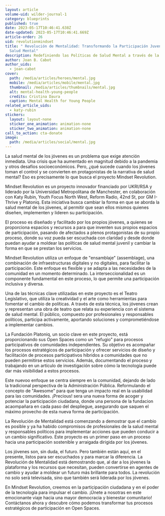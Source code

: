```yaml
---
layout: article
volume-uid: wilder-journal-1
category: blueprints
published: true
date: 2023-05-17T10:46:41.638Z
date-updated: 2023-05-17T10:46:41.669Z
article-order: 26
uid: revolutionmindset
title: " Revolución de Mentalidad: Transformando la Participación Juvenil en
  Salud Mental"
description: Redefiniendo las Políticas de Salud Mental a través de la Voz de los Jóvenes
author: Joan B. Cabot
author_uids:
  - joan-cabot
cover:
  path: /media/articles/heroes/mental.jpg
  mobile: /media/articles/mobile/mental.jpg
  thumbnail: /media/articles/thumbnails/mental.jpg
  alt: mental-health-young-people
  credits: Cristina Daura
  caption: Mental Health for Young People
related_article_uids:
  - katy-rubin
stickers:
  layout: layout-none
  sticker_one_animation: animation-none
  sticker_two_animation: animation-none
call_to_action: cta-donate
image:
  path: /media/articles/social/mental.jpg
---
```

La salud mental de los jóvenes es un problema que exige atención inmediata. Una crisis que ha aumentado en magnitud debido a la pandemia y otros desafíos socioeconómicos. Pero, ¿qué sucede cuando los jóvenes toman el control y se convierten en protagonistas de la narrativa de salud mental? Eso es precisamente lo que busca el proyecto Mindset Revolution.

Mindset Revolution es un proyecto innovador financiado por UKRI/RSA y liderado por la Universidad Metropolitana de Manchester, en colaboración con Katy Rubin, Youth Focus North West, Reform Radio, 42nd St, por GM I-Thrive y Platoniq. Esta iniciativa busca cambiar la forma en que se aborda la salud mental de los jóvenes, al permitir que sean ellos mismos quienes diseñen, implementen y lideren su participación. 

El proceso es diseñado y facilitado por los propios jóvenes, a quienes se proporciona espacios y recursos a para que inventen sus propios espacios de participación, pasando de afectados a plenos protagonistas de su propio proceso, donde su voz pueda ser escuchada con claridad y desde donde puedan ayudar a moldear las políticas de salud mental juvenil y cambiar la forma en que se prestan los servicios.

Mindset Revolution utiliza un enfoque de "ensamblaje" (assemblage), una combinación de infraestructuras digitales y no digitales, para facilitar la participación. Este enfoque es flexible y se adapta a las necesidades de la comunidad en un momento determinado. La interseccionalidad es un componente fundamental en este proceso, lo que permite una participación inclusiva y diversa.

Una de las técnicas clave utilizadas en este proyecto es el Teatro Legislativo, que utiliza la creatividad y el arte como herramientas para fomentar el cambio de políticas. A través de esta técnica, los jóvenes crean y representan una obra de teatro que relata su experiencia con el sistema de salud mental. El público, compuesto por profesionales y responsables políticos, participa activamente, aportando soluciones y comprometiéndose a implementar cambios.

La Fundación Platoniq, un socio clave en este proyecto, está proporcionando sus Open Spaces como un "refugio" para procesos participativos de comunidades independientes. Su objetivo es acompañar los procesos estratégicos de participación y ofrecer servicios de diseño y facilitación de procesos participativos híbridos a comunidades que no pueden permitirse estos servicios. Además, documentando el proceso y trabajando en un artículo de investigación sobre cómo la tecnología puede dar más visibilidad a estos procesos.

Este nuevoo enfoque se centra siempre en la comunidad, dejando de lado la tradicional perspectiva de la Administración Pública. Reformulando el concepto de "Awesome" para que tenga un impacto real en la usabilidad para las comunidades. ¡Precious! sera una nueva forma de acoger y potenciar la participación ciudadana, donde una persona de la fundacion acaompañara en cada paso del despliegue, asegurando que saquen el máximo provecho de esta nueva forma de participación.

La Revolución de Mentalidad está comenzando a demostrar que el cambio es posible y ya ha habido compromisos de profesionales de la salud mental y responsables políticos para implementar acciones que pueden conducir a un cambio significativo. Este proyecto es un primer paso en un proceso hacia una participación sostenible y arraigada dirigida por los jóvenes.

Los jóvenes son, sin duda, el futuro. Pero también están aquí, en el presente, listos para ser escuchados y para marcar la diferencia. La Revolución de Mentalidad está demostrando que, al dar a los jóvenes la plataforma y los recursos que necesitan, pueden convertirse en agentes de cambio y ayudar a moldear un futuro más brillante para todos. La revolución no solo será televisada, sino que también será liderada por los jóvenes.

En Mindset Revolution, creemos en la participación ciudadana y en el poder de la tecnología para impulsar el cambio. ¡Únete a nosotras en este emocionante viaje hacia una mayor democracia y bienestar comunitario! Contáctanos ahora y descubre cómo podemos transformar tus procesos estratégicos de participación en Open Spaces.
